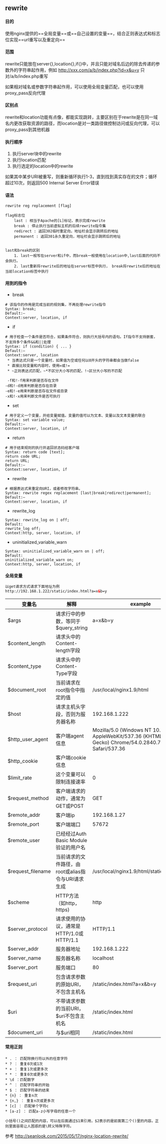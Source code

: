 ## rewrite


#### 目的
使用nginx提供的==全局变量==或==自己设置的变量==，结合正则表达式和标志位实现==url重写以及重定向==

#### 范围
rewrite只能放在server{},location{},if{}中，并且只能对域名后边的除去传递的参数外的字符串起作用，例如 http://xxx.com/a/b/index.php?id=x&u=y 只对/a/b/index.php重写

如果相对域名或参数字符串起作用，可以使用全局变量匹配，也可以使用proxy_pass反向代理

#### 区别点
rewrite和location功能有点像，都能实现跳转，主要区别在于rewrite是在同一域名内更改获取资源的路径，而location是对一类路径做控制访问或反向代理，可以proxy_pass到其他机器

#### 执行顺序
1. 执行server块中的rewrite
2. 执行location匹配
3. 执行选定的location中的rewrite

如果其中某步URI被重写，则重新循环执行1-3，直到找到真实存在的文件；循环超过10次，则返回500 Internal Server Error错误


#### 语法
```shell
rewrite reg replacement [flag]

flag标志位
    last : 相当于Apache的[L]标记，表示完成rewrite
    break : 停止执行当前虚拟主机的后续rewrite指令集
    redirect : 返回302临时重定向，地址栏会显示跳转后的地址
    permanent : 返回301永久重定向，地址栏会显示跳转后的地址


last和break的区别
    1. last一般写在server和if中，而break一般使用在location中,last后面的代码不会执行。
    2. last重新将rewrite后的地址在server标签中执行， break将rewrite后的地址在当前location标签中执行
```

#### 用到的指令
* break
```shell
# 该指令的作用是完成当前的规则集，不再处理rewrite指令
Syntax:	break;
Default:—
Context:server, location, if
```
* if
```shell
# 用于检查一个条件是否符合，如果条件符合，则执行大括号内的语句。If指令不支持嵌套，不支持多个条件&&和||处理
Syntax:	if (condition) { ... }
Default:—
Context:server, location
 * 当表达式只是一个变量时，如果值为空或任何以0开头的字符串都会当做false
 * 直接比较变量和内容时，使用=或!=
 * ~正则表达式匹配，~*不区分大小写的匹配，!~区分大小写的不匹配
 
 -f和!-f用来判断是否存在文件
-d和!-d用来判断是否存在目录
-e和!-e用来判断是否存在文件或目录
-x和!-x用来判断文件是否可执行
```
* set
```shell
# 用于定义一个变量，并给变量赋值。变量的值可以为文本、变量以及文本变量的联合
Syntax:	set variable value;
Default:—
Context:server, location, if
```
* return
```shell
# 用于结束规则的执行并返回状态码给客户端
Syntax:	return code [text];
return code URL;
return URL;
Default:—
Context:server, location, if
```
* rewrite 
```shell
# 根据表达式来重定向URI，或者修改字符串。
Syntax:	rewrite regex replacement [last|break|redirect|permanent];
Default:—
Context:server, location, if
```
* rewrite_log  
```shell
Syntax:	rewrite_log on | off;
Default:	
rewrite_log off;
Context:http, server, location, if
```
* uninitialized_variable_warn  
```shell
Syntax:	uninitialized_variable_warn on | off;
Default:	
uninitialized_variable_warn on;
Context:http, server, location, if
```

#### 全局变量
```html
以get请求方式请求下面地址为例
http://192.168.1.222/static/index.html?a=x&b=y
```
|变量名 |               解释               |     example|
|-------|----------------------------------|------------|
|$args  |请求行中的参数，等同于$query_string| a=x&b=y|
|$content_length  |请求头中的Content-length字段|          |
|$content_type  |请求头中的Content-Type字段|          |
|$document_root  |当前请求在root指令中指定的值| /usr/local/nginx1.9/html|
|$host  |请求主机头字段，否则为服务器名称| 192.168.1.222|
|$http_user_agent  |客户端agent信息| Mozilla/5.0 (Windows NT 10.0; WOW64) AppleWebKit/537.36 (KHTML, like Gecko) Chrome/54.0.2840.71 Safari/537.36 |
|$http_cookie  |客户端cookie信息|          |
|$limit_rate  |这个变量可以限制连接速率| 0|
|$request_method  |客户端请求的动作，通常为GET或POST| GET |
|$remote_addr  |客户端ip| 192.168.1.27|
|$remote_port  |客户端端口| 57672 |
|$remote_user  |已经经过Auth Basic Module验证的用户名|          |
|$request_filename  |当前请求的文件路径，由root或alias指令与URI请求生成|/usr/local/nginx1.9/html/static/index.html|
|$scheme  |HTTP方法（如http，https)| http|
|$server_protocol  |请求使用的协议，通常是HTTP/1.0或HTTP/1.1| HTTP/1.1 |
|$server_addr  |服务器地址|192.168.1.222|
|$server_name  |服务器名称| localhost |
|$server_port  |服务端口| 80 |
|$request_uri  |包含请求参数的原始URI，不包含主机名|/static/index.html?a=x&b=y|
|$uri  |不带请求参数的当前URI，$uri不包含主机名|/static/index.html|
|$document_uri  |与$uri相同|/static/index.html |

#### 常用正则
```shell
* . ： 匹配除换行符以外的任意字符
* ? ： 重复0次或1次
* + ： 重复1次或更多次
* * ： 重复0次或更多次
* \d ：匹配数字
* ^ ： 匹配字符串的开始
* $ ： 匹配字符串的结束
* {n} ： 重复n次
* {n,} ： 重复n次或更多次
* [c] ： 匹配单个字符c
* [a-z] ： 匹配a-z小写字母的任意一个

小括号()之间匹配的内容，可以在后面通过$1来引用，$2表示的是前面第二个()里的内容。正则里面容易让人困惑的是\转义特殊字符。
```


参考
http://seanlook.com/2015/05/17/nginx-location-rewrite/




